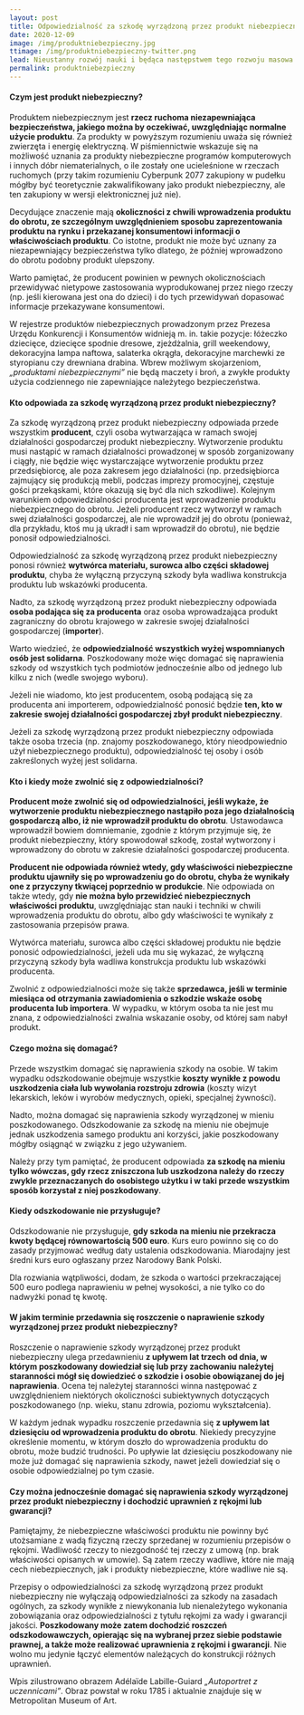 ```yaml
---
layout: post
title: Odpowiedzialność za szkodę wyrządzoną przez produkt niebezpieczny.
date: 2020-12-09
image: /img/produktniebezpieczny.jpg
ttimage: /img/produktniebezpieczny-twitter.png
lead: Nieustanny rozwój nauki i będąca następstwem tego rozwoju masowa produkcja towarów o złożonym składzie chemicznym lub skomplikowanej konstrukcji technicznej, nierzadko powodujących szkody, skłoniły europejskiego ustawodawcę do wydania dyrektywy w sprawie zbliżenia przepisów ustawowych, wykonawczych i administracyjnych państw członkowskich dotyczących odpowiedzialności za produkty wadliwe. Polski ustawodawca zmuszony był przenieść tę regulację na grunt prawa polskiego, czego wyrazem są przepisy art. 449[1]. - 449[10] Kodeksu cywilnego. W przedmiotowym wpisie wyjaśniam, czym jest produkt niebezpieczny i kto ponosi odpowiedzialność za wyrządzoną przez taki produkt szkodę.
permalink: produktniebezpieczny
---
```


#### Czym jest produkt niebezpieczny?
Produktem niebezpiecznym jest **rzecz ruchoma niezapewniająca bezpieczeństwa, jakiego można by oczekiwać, uwzględniając normalne użycie produktu**. Za produkty w powyższym rozumieniu uważa się również zwierzęta i energię elektryczną. W piśmiennictwie wskazuje się na możliwość uznania za produkty niebezpieczne programów komputerowych i innych dóbr niematerialnych, o ile zostały one ucieleśnione w rzeczach ruchomych (przy takim rozumieniu Cyberpunk 2077 zakupiony w pudełku mógłby być teoretycznie zakwalifikowany jako produkt niebezpieczny, ale ten zakupiony w wersji elektronicznej już nie).

Decydujące znaczenie mają **okoliczności z chwili wprowadzenia produktu do obrotu, ze szczególnym uwzględnieniem sposobu zaprezentowania produktu na rynku i przekazanej konsumentowi informacji o właściwościach produktu**. Co istotne, produkt nie może być uznany za niezapewniający bezpieczeństwa tylko dlatego, że później wprowadzono do obrotu podobny produkt ulepszony.

Warto pamiętać, że producent powinien w pewnych okolicznościach przewidywać nietypowe zastosowania wyprodukowanej przez niego rzeczy (np. jeśli kierowana jest ona do dzieci) i do tych przewidywań dopasować informacje przekazywane konsumentowi.

W rejestrze produktów niebezpiecznych prowadzonym przez Prezesa Urzędu Konkurencji i Konsumentów widnieją m. in. takie pozycje: łóżeczko dziecięce, dziecięce spodnie dresowe, zjeżdżalnia, grill weekendowy,  dekoracyjna lampa naftowa, salaterka okrągła, dekoracyjne marchewki ze styropianu czy drewniana drabina. Wbrew możliwym skojarzeniom, *„produktami niebezpiecznymi”* nie będą maczety i broń, a zwykłe produkty użycia codziennego nie zapewniające należytego bezpieczeństwa.

#### Kto odpowiada za szkodę wyrządzoną przez produkt niebezpieczny?
Za szkodę wyrządzoną przez produkt niebezpieczny odpowiada przede wszystkim **producent**, czyli osoba wytwarzająca w ramach swojej działalności gospodarczej produkt niebezpieczny. Wytworzenie produktu musi nastąpić w ramach działalności prowadzonej w sposób zorganizowany i ciągły, nie będzie więc wystarczające wytworzenie produktu przez przedsiębiorcę, ale poza zakresem jego działalności (np. przedsiębiorca zajmujący się produkcją mebli, podczas imprezy promocyjnej, częstuje gości przekąskami, które okazują się być dla nich szkodliwe). Kolejnym warunkiem odpowiedzialności producenta jest wprowadzenie produktu niebezpiecznego do obrotu. Jeżeli producent rzecz wytworzył w ramach swej działalności gospodarczej, ale nie wprowadził jej do obrotu (ponieważ, dla przykładu, ktoś mu ją ukradł i sam wprowadził do obrotu), nie będzie ponosił odpowiedzialności.

Odpowiedzialność za szkodę wyrządzoną przez produkt niebezpieczny ponosi również **wytwórca materiału, surowca albo części składowej produktu**, chyba że wyłączną przyczyną szkody była wadliwa konstrukcja produktu lub wskazówki producenta.

Nadto, za szkodę wyrządzoną przez produkt niebezpieczny odpowiada **osoba podająca się za producenta** oraz osoba wprowadzająca produkt zagraniczny do obrotu krajowego w zakresie swojej działalności gospodarczej (**importer**).

Warto wiedzieć, że **odpowiedzialność wszystkich wyżej wspomnianych osób jest solidarna**. Poszkodowany może więc domagać się naprawienia szkody od wszystkich tych podmiotów jednocześnie albo od jednego lub kilku z nich (wedle swojego wyboru).

Jeżeli nie wiadomo, kto jest producentem, osobą podającą się za producenta ani importerem, odpowiedzialność ponosić będzie **ten, kto w zakresie swojej działalności gospodarczej zbył produkt niebezpieczny**.

Jeżeli za szkodę wyrządzoną przez produkt niebezpieczny odpowiada także osoba trzecia (np. znajomy poszkodowanego, który nieodpowiednio użył niebezpiecznego produktu), odpowiedzialność tej osoby i osób zakreślonych wyżej jest solidarna.

#### Kto i kiedy może zwolnić się z odpowiedzialności?
**Producent może zwolnić się od odpowiedzialności, jeśli wykaże, że wytworzenie produktu niebezpiecznego nastąpiło poza jego działalnością gospodarczą albo, iż nie wprowadził produktu do obrotu**. Ustawodawca wprowadził bowiem domniemanie, zgodnie z którym przyjmuje się, że produkt niebezpieczny, który spowodował szkodę, został wytworzony i wprowadzony do obrotu w zakresie działalności gospodarczej producenta.

**Producent nie odpowiada również wtedy, gdy właściwości niebezpieczne produktu ujawniły się po wprowadzeniu go do obrotu, chyba że wynikały one z przyczyny tkwiącej poprzednio w produkcie**. Nie odpowiada on także wtedy, gdy **nie można było przewidzieć niebezpiecznych właściwości produktu**, uwzględniając stan nauki i techniki w chwili wprowadzenia produktu do obrotu, albo gdy właściwości te wynikały z zastosowania przepisów prawa.

Wytwórca materiału, surowca albo części składowej produktu nie będzie ponosić odpowiedzialności, jeżeli uda mu się wykazać, że wyłączną przyczyną szkody była wadliwa konstrukcja produktu lub wskazówki producenta.

Zwolnić z odpowiedzialności może się także **sprzedawca, jeśli w terminie miesiąca od otrzymania zawiadomienia o szkodzie wskaże osobę producenta lub importera**. W wypadku, w którym osoba ta nie jest mu znana, z odpowiedzialności zwalnia wskazanie osoby, od której sam nabył produkt.

#### Czego można się domagać?
Przede wszystkim domagać się naprawienia szkody na osobie. W takim wypadku odszkodowanie obejmuje wszystkie **koszty wynikłe z powodu uszkodzenia ciała lub wywołania rozstroju zdrowia** (koszty wizyt lekarskich, leków i wyrobów medycznych, opieki, specjalnej żywności).

Nadto, można domagać się naprawienia szkody wyrządzonej w mieniu poszkodowanego. Odszkodowanie za szkodę na mieniu nie obejmuje jednak uszkodzenia samego produktu ani korzyści, jakie poszkodowany mógłby osiągnąć w związku z jego używaniem.

Należy przy tym pamiętać, że producent odpowiada **za szkodę na mieniu tylko wówczas, gdy rzecz zniszczona lub uszkodzona należy do rzeczy zwykle przeznaczanych do osobistego użytku i w taki przede wszystkim sposób korzystał z niej poszkodowany**.

#### Kiedy odszkodowanie nie przysługuje?
Odszkodowanie nie przysługuje, **gdy szkoda na mieniu nie przekracza kwoty będącej równowartością 500 euro**. Kurs euro powinno się co do zasady przyjmować według daty ustalenia odszkodowania. Miarodajny jest średni kurs euro ogłaszany przez Narodowy Bank Polski.

Dla rozwiania wątpliwości, dodam, że szkoda o wartości przekraczającej 500 euro podlega naprawieniu w pełnej wysokości, a nie tylko co do nadwyżki ponad tę kwotę.

#### W jakim terminie przedawnia się roszczenie o naprawienie szkody wyrządzonej przez produkt niebezpieczny?
Roszczenie o naprawienie szkody wyrządzonej przez produkt niebezpieczny ulega przedawnieniu **z upływem lat trzech od dnia, w którym poszkodowany dowiedział się lub przy zachowaniu należytej staranności mógł się dowiedzieć o szkodzie i osobie obowiązanej do jej naprawienia**. Ocena tej należytej staranności winna następować z uwzględnieniem niektórych okoliczności subiektywnych dotyczących poszkodowanego (np. wieku, stanu zdrowia, poziomu wykształcenia).

W każdym jednak wypadku roszczenie przedawnia się **z upływem lat dziesięciu od wprowadzenia produktu do obrotu**. Niekiedy precyzyjne określenie momentu, w którym doszło do wprowadzenia produktu do obrotu, może budzić trudności. Po upływie lat dziesięciu poszkodowany nie może już domagać się naprawienia szkody, nawet jeżeli dowiedział się o osobie odpowiedzialnej po tym czasie.

#### Czy można jednocześnie domagać się naprawienia szkody wyrządzonej przez produkt niebezpieczny i dochodzić uprawnień z rękojmi lub gwarancji?
Pamiętajmy, że niebezpieczne właściwości produktu nie powinny być utożsamiane z wadą fizyczną rzeczy sprzedanej w rozumieniu przepisów o rękojmi. Wadliwość rzeczy to niezgodność tej rzeczy z umową (np. brak właściwości opisanych w umowie). Są zatem rzeczy wadliwe, które nie mają cech niebezpiecznych, jak i produkty niebezpieczne, które wadliwe nie są.

Przepisy o odpowiedzialności za szkodę wyrządzoną przez produkt niebezpieczny nie wyłączają odpowiedzialności za szkody na zasadach ogólnych, za szkody wynikłe z niewykonania lub nienależytego wykonania zobowiązania oraz odpowiedzialności z tytułu rękojmi za wady i gwarancji jakości. **Poszkodowany może zatem dochodzić roszczeń odszkodowawczych, opierając się na wybranej przez siebie podstawie prawnej, a także może realizować uprawnienia z rękojmi i gwarancji**. Nie wolno mu jedynie łączyć elementów należących do konstrukcji różnych uprawnień.

Wpis zilustrowano obrazem Adélaïde Labille-Guiard *„Autoportret z uczennicami”*. Obraz powstał w roku 1785 i aktualnie znajduje się w Metropolitan Museum of Art.
